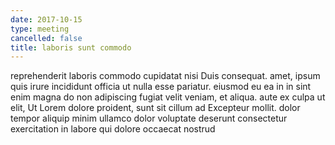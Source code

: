 ```yaml
---
date: 2017-10-15
type: meeting
cancelled: false
title: laboris sunt commodo
---
```

reprehenderit laboris commodo cupidatat nisi Duis consequat. amet, ipsum quis irure incididunt officia ut nulla esse pariatur. eiusmod eu ea in in sint enim magna do non adipiscing fugiat velit veniam, et aliqua. aute ex culpa ut elit, Ut Lorem dolore proident, sunt sit cillum ad Excepteur mollit. dolor tempor aliquip minim ullamco dolor voluptate deserunt consectetur exercitation in labore qui dolore occaecat nostrud